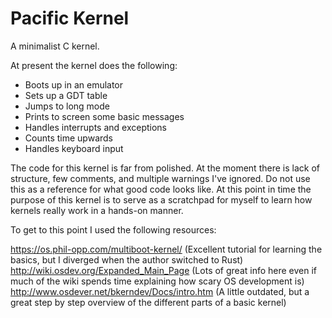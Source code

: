 # Pacific Kernel

A minimalist C kernel. 

At present the kernel does the following:
* Boots up in an emulator
* Sets up a GDT table
* Jumps to long mode
* Prints to screen some basic messages
* Handles interrupts and exceptions
* Counts time upwards
* Handles keyboard input

The code for this kernel is far from polished. At the moment there is lack of structure, few comments, and multiple warnings I've ignored. Do not use this as a reference for what good code looks like. At this point in time the purpose of this kernel is to serve as a scratchpad for myself to learn how kernels really work in a hands-on manner.

To get to this point I used the following resources:

https://os.phil-opp.com/multiboot-kernel/ (Excellent tutorial for learning the basics, but I diverged when the author switched to Rust)
http://wiki.osdev.org/Expanded_Main_Page (Lots of great info here even if much of the wiki spends time explaining how scary OS development is)
http://www.osdever.net/bkerndev/Docs/intro.htm (A little outdated, but a great step by step overview of the different parts of a basic kernel)